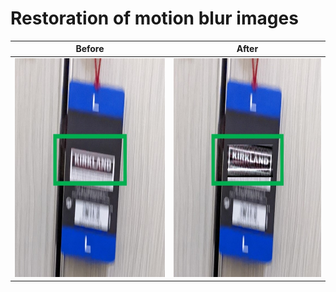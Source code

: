 # Restoration of motion blur images

| Before      |After        |
:-------------------------:|:-------------------------:
<img src="Images/1_Before.jpg" width="350" height="350"> | <img src="Images/1_After.jpg" width="350" height="350">

  
<p align="center">
  <br>
  
  <br>
</p>
